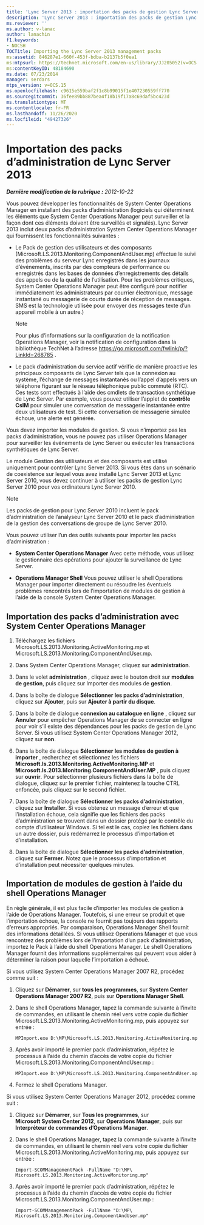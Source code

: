```yaml
---
title: 'Lync Server 2013 : importation des packs de gestion Lync Server 2013'
description: 'Lync Server 2013 : importation des packs de gestion Lync Server 2013.'
ms.reviewer: ''
ms.author: v-lanac
author: lanachin
f1.keywords:
- NOCSH
TOCTitle: Importing the Lync Server 2013 management packs
ms:assetid: 846287e1-660f-453f-bdba-b2137b5f0ea1
ms:mtpsurl: https://technet.microsoft.com/en-us/library/JJ205052(v=OCS.15)
ms:contentKeyID: 48184690
ms.date: 07/23/2014
manager: serdars
mtps_version: v=OCS.15
ms.openlocfilehash: c9615e559baf2f1c8b99015f1e407230559ff770
ms.sourcegitcommit: 36fee89bb887bea4f18b19f17a8c69daf5bc423d
ms.translationtype: MT
ms.contentlocale: fr-FR
ms.lasthandoff: 11/26/2020
ms.locfileid: "49427326"
---
```

# <a name="importing-the-lync-server-2013-management-packs"></a>Importation des packs d’administration de Lync Server 2013

<div data-xmlns="http://www.w3.org/1999/xhtml">

<div class="topic" data-xmlns="http://www.w3.org/1999/xhtml" data-msxsl="urn:schemas-microsoft-com:xslt" data-cs="https://msdn.microsoft.com/">

<div data-asp="https://msdn2.microsoft.com/asp">



</div>

<div id="mainSection">

<div id="mainBody">

<span> </span>

_**Dernière modification de la rubrique :** 2012-10-22_

Vous pouvez développer les fonctionnalités de System Center Operations Manager en installant des packs d’administration (logiciels qui déterminent les éléments que System Center Operations Manager peut surveiller et la façon dont ces éléments doivent être surveillés et signalés). Lync Server 2013 inclut deux packs d’administration System Center Operations Manager qui fournissent les fonctionnalités suivantes :

  - Le Pack de gestion des utilisateurs et des composants (Microsoft.LS.2013.Monitoring.ComponentAndUser.mp) effectue le suivi des problèmes du serveur Lync enregistrés dans les journaux d’événements, inscrits par des compteurs de performance ou enregistrés dans les bases de données d’enregistrements des détails des appels ou de la qualité de l’utilisation. Pour les problèmes critiques, System Center Operations Manager peut être configuré pour notifier immédiatement les administrateurs par courrier électronique, message instantané ou messagerie de courte durée de réception de messages. SMS est la technologie utilisée pour envoyer des messages texte d’un appareil mobile à un autre.)
    
    <div>
    

    > [!NOTE]  
    > Pour plus d’informations sur la configuration de la notification Operations Manager, voir la notification de configuration dans la bibliothèque TechNet à l’adresse <A href="https://go.microsoft.com/fwlink/p/?linkid=268785">https://go.microsoft.com/fwlink/p/?LinkId=268785</A> .

    
    </div>

  - Le pack d’administration du service actif vérifie de manière proactive les principaux composants de Lync Server tels que la connexion au système, l’échange de messages instantanés ou l’appel d’appels vers un téléphone figurant sur le réseau téléphonique public commuté (RTC). Ces tests sont effectués à l’aide des cmdlets de transaction synthétique de Lync Server. Par exemple, vous pouvez utiliser l’applet de **contrôle CsIM** pour simuler une conversation de messagerie instantanée entre deux utilisateurs de test. Si cette conversation de messagerie simulée échoue, une alerte est générée.

Vous devez importer les modules de gestion. Si vous n’importez pas les packs d’administration, vous ne pouvez pas utiliser Operations Manager pour surveiller les événements de Lync Server ou exécuter les transactions synthétiques de Lync Server.

Le module Gestion des utilisateurs et des composants est utilisé uniquement pour contrôler Lync Server 2013. Si vous êtes dans un scénario de coexistence sur lequel vous avez installé Lync Server 2013 et Lync Server 2010, vous devez continuer à utiliser les packs de gestion Lync Server 2010 pour vos ordinateurs Lync Server 2010.

<div>


> [!NOTE]  
> Les packs de gestion pour Lync Server 2010 incluent le pack d’administration de l’analyseur Lync Server 2010 et le pack d’administration de la gestion des conversations de groupe de Lync Server 2010.



</div>

Vous pouvez utiliser l’un des outils suivants pour importer les packs d’administration :

  - **System Center Operations Manager**   Avec cette méthode, vous utilisez le gestionnaire des opérations pour ajouter la surveillance de Lync Server.

  - **Operations Manager Shell**   Vous pouvez utiliser le shell Operations Manager pour importer directement ou résoudre les éventuels problèmes rencontrés lors de l’importation de modules de gestion à l’aide de la console System Center Operations Manager.

<div>

## <a name="importing-the-management-packs-by-using-system-center-operations-manager"></a>Importation des packs d’administration avec System Center Operations Manager

1.  Téléchargez les fichiers Microsoft.LS.2013.Monitoring.ActiveMonitoring.mp et Microsoft.LS.2013.Monitoring.ComponentAndUser.mp.

2.  Dans System Center Operations Manager, cliquez sur **administration**.

3.  Dans le volet **administration** , cliquez avec le bouton droit sur **modules de gestion**, puis cliquez sur Importer des modules de **gestion**.

4.  Dans la boîte de dialogue **Sélectionner les packs d’administration**, cliquez sur **Ajouter**, puis sur **Ajouter à partir du disque**.

5.  Dans la boîte de dialogue **connexion au catalogue en ligne** , cliquez sur **Annuler** pour empêcher Operations Manager de se connecter en ligne pour voir s’il existe des dépendances pour les packs de gestion de Lync Server. Si vous utilisez System Center Operations Manager 2012, cliquez sur **non**.

6.  Dans la boîte de dialogue **Sélectionner les modules de gestion à importer** , recherchez et sélectionnez les fichiers **Microsoft.ls.2013.Monitoring.ActiveMonitoring.MP** et **Microsoft.ls.2013.Monitoring.ComponentAndUser.MP** , puis cliquez sur **ouvrir**. Pour sélectionner plusieurs fichiers dans la boîte de dialogue, cliquez sur le premier fichier, maintenez la touche CTRL enfoncée, puis cliquez sur le second fichier.

7.  Dans la boîte de dialogue **Sélectionner les packs d’administration**, cliquez sur **Installer**. Si vous obtenez un message d’erreur et que l’installation échoue, cela signifie que les fichiers des packs d’administration se trouvent dans un dossier protégé par le contrôle du compte d’utilisateur Windows. Si tel est le cas, copiez les fichiers dans un autre dossier, puis redémarrez le processus d’importation et d’installation.

8.  Dans la boîte de dialogue **Sélectionner les packs d’administration**, cliquez sur **Fermer**. Notez que le processus d’importation et d’installation peut nécessiter quelques minutes.

</div>

<div>

## <a name="importing-management-packs-by-using-the-operations-manager-shell"></a>Importation de modules de gestion à l’aide du shell Operations Manager

En règle générale, il est plus facile d’importer les modules de gestion à l’aide de Operations Manager. Toutefois, si une erreur se produit et que l’importation échoue, la console ne fournit pas toujours des rapports d’erreurs appropriés. Par comparaison, Operations Manager Shell fournit des informations détaillées. Si vous utilisez Operations Manager et que vous rencontrez des problèmes lors de l’importation d’un pack d’administration, importez le Pack à l’aide du shell Operations Manager. Le shell Operations Manager fournit des informations supplémentaires qui peuvent vous aider à déterminer la raison pour laquelle l’importation a échoué.

Si vous utilisez System Center Operations Manager 2007 R2, procédez comme suit :

1.  Cliquez sur **Démarrer**, sur **tous les programmes**, sur **System Center Operations Manager 2007 R2**, puis sur **Operations Manager Shell**.

2.  Dans le shell Operations Manager, tapez la commande suivante à l’invite de commandes, en utilisant le chemin réel vers votre copie du fichier Microsoft.LS.2013.Monitoring.ActiveMonitoring.mp, puis appuyez sur entrée :
    
        MPImport.exe D:\MP\Microsoft.LS.2013.Monitoring.ActiveMonitoring.mp

3.  Après avoir importé le premier pack d’administration, répétez le processus à l’aide du chemin d’accès de votre copie du fichier Microsoft.LS.2013.Monitoring.ComponentAndUser.mp :
    
        MPImport.exe D:\MP\Microsoft.LS.2013.Monitoring.ComponentAndUser.mp

4.  Fermez le shell Operations Manager.

Si vous utilisez System Center Operations Manager 2012, procédez comme suit :

1.  Cliquez sur **Démarrer**, sur **Tous les programmes**, sur **Microsoft System Center 2012**, sur **Operations Manager**, puis sur **Interpréteur de commandes d’Operations Manager**.

2.  Dans le shell Operations Manager, tapez la commande suivante à l’invite de commandes, en utilisant le chemin réel vers votre copie du fichier Microsoft.LS.2013.Monitoring.ActiveMonitoring.mp, puis appuyez sur entrée :
    
        Import-SCOMManagementPack -FullName "D:\MP\ Microsoft.LS.2013.Monitoring.ActiveMonitoring.mp"

3.  Après avoir importé le premier pack d’administration, répétez le processus à l’aide du chemin d’accès de votre copie du fichier Microsoft.LS.2013.Monitoring.ComponentAndUser.mp :
    
        Import-SCOMManagementPack -FullName "D:\MP\ Microsoft.LS.2013.Monitoring.ComponentAndUser.mp"

</div>

</div>

<span> </span>

</div>

</div>

</div>

